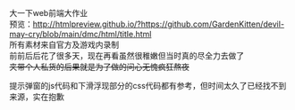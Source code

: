 大一下web前端大作业  
预览：http://htmlpreview.github.io/?https://github.com/GardenKitten/devil-may-cry/blob/main/dmc/html/title.html  
所有素材来自官方及游戏内录制  
前前后后花了很多天，现在再看虽然很稚嫩但当时真的尽全力去做了  
<del>夹带个人私货的后果就是为了做的问心无愧疯狂熬夜<del>
  
  提示弹窗的js代码和下滑浮现部分的css代码都有参考，但时间太久了已经找不到来源，实在抱歉
